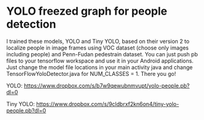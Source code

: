 # YOLO freezed graph for people detection

I trained these models, YOLO and Tiny YOLO, based on their version 2 to localize people in image frames using VOC dataset (choose only images including people) and Penn-Fudan pedestrain dataset. You can just push pb files to your tensorflow workspace and use it in your Android applications. Just change the model file locations in your main activity java and change TensorFlowYoloDetector.java for NUM_CLASSES = 1. There you go!

YOLO: https://www.dropbox.com/s/b7w9qewubnmvupt/yolo-people.pb?dl=0

Tiny YOLO: https://www.dropbox.com/s/9cldbrxf2kn6on4/tiny-yolo-people.pb?dl=0
